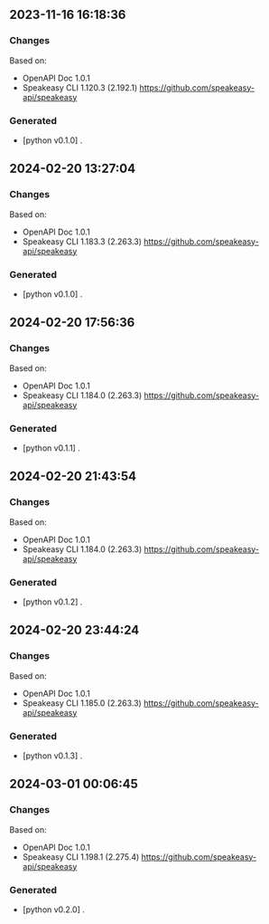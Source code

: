 

## 2023-11-16 16:18:36
### Changes
Based on:
- OpenAPI Doc 1.0.1 
- Speakeasy CLI 1.120.3 (2.192.1) https://github.com/speakeasy-api/speakeasy
### Generated
- [python v0.1.0] .

## 2024-02-20 13:27:04
### Changes
Based on:
- OpenAPI Doc 1.0.1 
- Speakeasy CLI 1.183.3 (2.263.3) https://github.com/speakeasy-api/speakeasy
### Generated
- [python v0.1.0] .

## 2024-02-20 17:56:36
### Changes
Based on:
- OpenAPI Doc 1.0.1 
- Speakeasy CLI 1.184.0 (2.263.3) https://github.com/speakeasy-api/speakeasy
### Generated
- [python v0.1.1] .

## 2024-02-20 21:43:54
### Changes
Based on:
- OpenAPI Doc 1.0.1 
- Speakeasy CLI 1.184.0 (2.263.3) https://github.com/speakeasy-api/speakeasy
### Generated
- [python v0.1.2] .

## 2024-02-20 23:44:24
### Changes
Based on:
- OpenAPI Doc 1.0.1 
- Speakeasy CLI 1.185.0 (2.263.3) https://github.com/speakeasy-api/speakeasy
### Generated
- [python v0.1.3] .

## 2024-03-01 00:06:45
### Changes
Based on:
- OpenAPI Doc 1.0.1 
- Speakeasy CLI 1.198.1 (2.275.4) https://github.com/speakeasy-api/speakeasy
### Generated
- [python v0.2.0] .